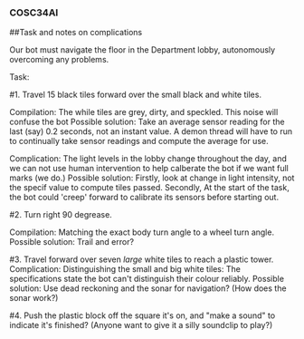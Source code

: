 ### COSC34AI

##Task and notes on complications

Our bot must navigate the floor in the Department lobby, autonomously overcoming any problems.

Task:

#1. Travel 15 black tiles forward over the small black and white tiles.

Compilation: The while tiles are grey, dirty, and speckled. This noise will confuse the bot
Possible solution: Take an average sensor reading for the last (say) 0.2 seconds, not an instant value.
A demon thread will have to run to continually take sensor readings and compute the average for use.

Complication: The light levels in the lobby change throughout the day, and we can not use human intervention to help calberate the bot if we want full marks (we do.)
Possible solution: Firstly, look at change in light intensity, not the specif value to compute tiles passed.
Secondly, At the start of the task, the bot could 'creep' forward to calibrate its sensors before starting out.

#2. Turn right 90 degrease.

Compilation: Matching the exact body turn angle to a wheel turn angle.
Possible solution: Trail and error?

#3. Travel forward over seven *large* white tiles to reach a plastic tower.
Complication: Distinguishing the small and big white tiles: The specifications state the bot can't distinguish their colour reliably.
Possible solution: Use dead reckoning and the sonar for navigation? (How does the sonar work?)

#4. Push the plastic block off the square it's on, and "make a sound" to indicate it's finished? (Anyone want to give it a silly soundclip to play?)



